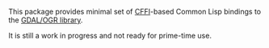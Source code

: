 This package provides minimal set of [CFFI](http://common-lisp.net/project/cffi/)-based Common Lisp bindings to the
[GDAL/OGR library](http://www.gdal.org/).

It is still a work in progress and not ready for prime-time use.
